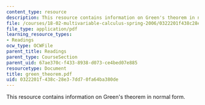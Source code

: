 ```yaml
---
content_type: resource
description: This resource contains information on Green's theorem in normal form.
file: /courses/18-02-multivariable-calculus-spring-2006/0322201f438c28e37dd70fa64ba380de_green_theorem.pdf
file_type: application/pdf
learning_resource_types:
- Readings
ocw_type: OCWFile
parent_title: Readings
parent_type: CourseSection
parent_uid: 67ae370c-f433-8938-d073-ce4bed07e885
resourcetype: Document
title: green_theorem.pdf
uid: 0322201f-438c-28e3-7dd7-0fa64ba380de
---
```

This resource contains information on Green's theorem in normal form.


